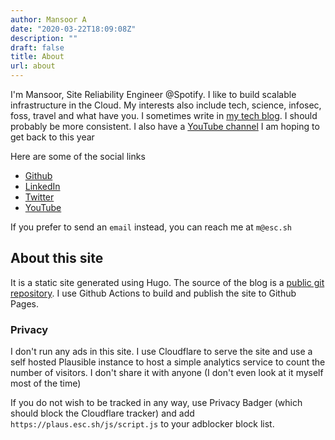 ```yaml
---
author: Mansoor A
date: "2020-03-22T18:09:08Z"
description: ""
draft: false
title: About
url: about
---
```


I'm Mansoor,  Site Reliability Engineer @Spotify. I like to build scalable infrastructure in the Cloud. My interests also include
tech, science, infosec, foss, travel and what have you. I sometimes write in [my tech blog](/blog). I should probably be more
consistent. I also have a [YouTube channel](https://www.youtube.com/@esc-sh) I am hoping to get back to this year

Here are some of the social links

* [Github](https://github.com/mansoormajeed)
* [LinkedIn](https://www.linkedin.com/in/mansoormajeed/)
* [Twitter](https://twitter.com/esc_sh)
* [YouTube](https://www.youtube.com/@esc-sh)

If you prefer to send an `email` instead, you can reach me at `m@esc.sh`

## About this site

It is a static site generated using Hugo. The source of the blog is a [public git repository](https://github.com/MansoorMajeed/esc.sh).
I use Github Actions to build and publish the site to Github Pages.

### Privacy
I don't run any ads in this site. I use Cloudflare to serve the site and use a self hosted Plausible instance to host a simple
analytics service to count the number of visitors. I don't share it with anyone (I don't even look at it myself most of the time)

If you do not wish to be tracked in any way, use Privacy Badger (which should block the Cloudflare tracker) and add `https://plaus.esc.sh/js/script.js` to your adblocker block list.

